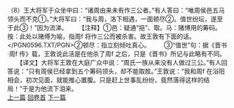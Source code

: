（8）王大将军于众坐中曰：“诸周由来未有作三公者。”有人答曰：“唯周侯邑五马领头而不克①。”大将军曰：“我与周，洛下相遇，一面顿尽②。值世纷坛，遂至于此③！”因为流涕。
　　【注释】①邑：疑通“挹”、取。马：赌博用的筹码。按：此处以赌傅为喻，指周f 将作三公而被杀害。故王敦有下面的话。</PGN0596.TXT/PGN>②顿尽：指立刻倾吐真心。
　　③“值世”句：据《晋书·周f 传》载，王敦说此活是在他杀了周f 之后，只是《晋书》所记与此略有不同。
　　【译文】大将军王敦在大庭广众中说：“周氏一族从来没有人做过三公。”有人回答说：“只有周侯已经拿到五个筹码领头，却不能取胜。”王敦说：“我和周f 在浴阳相会，初次见面，就能推心置腹。只是赶上世事乱纷纷，竟然落得这样的结局！”于是为他流下泪来。
<br>[上一篇](33_07) [回卷首](33_00) [下一篇](33_09)

